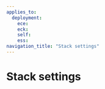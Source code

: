 ```yaml
---
applies_to:
  deployment:
    ece:
    eck:
    self:
    ess:
navigation_title: "Stack settings"
---
```


# Stack settings

<!--
## cloud hosted
https://www.elastic.co/docs/deploy-manage/deploy/elastic-cloud/edit-stack-settings

## cloud enterprise
https://www.elastic.co/docs/deploy-manage/deploy/cloud-enterprise/edit-stack-settings
https://www.elastic.co/docs/deploy-manage/deploy/cloud-enterprise/edit-stack-settings-elasticsearch
https://www.elastic.co/docs/deploy-manage/deploy/cloud-enterprise/edit-stack-settings-kibana
https://www.elastic.co/docs/deploy-manage/deploy/cloud-enterprise/edit-stack-settings-apm
https://www.elastic.co/docs/deploy-manage/deploy/cloud-enterprise/edit-stack-settings-enterprise

## eck
https://www.elastic.co/docs/deploy-manage/deploy/cloud-on-k8s/node-configuration
https://www.elastic.co/docs/deploy-manage/deploy/cloud-on-k8s/settings-managed-by-eck
https://www.elastic.co/docs/deploy-manage/deploy/cloud-on-k8s/k8s-kibana-advanced-configuration#k8s-kibana-configuration

## self
https://www.elastic.co/docs/deploy-manage/deploy/self-managed/configure-elasticsearch
-->